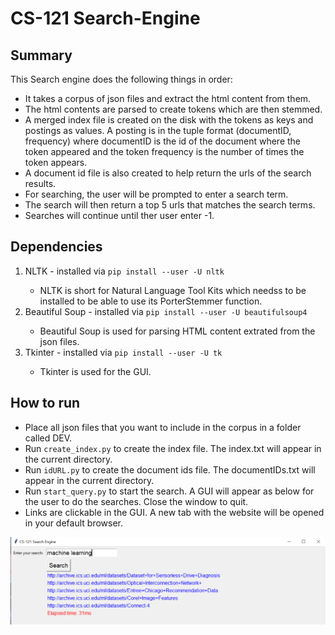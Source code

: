 # CS-121 Search-Engine

## Summary
This Search engine does the following things in order:
<ul>
    <li>It takes a corpus of json files and extract the html content from them.
    <li>The html contents are parsed to create tokens which are then stemmed.
    <li>A merged index file is created on the disk with the tokens as keys and postings as values. A posting is in the tuple format (documentID, frequency) where documentID is the id of the document where the token appeared and the token frequency is the number of times the token appears.
    <li>A document id file is also created to help return the urls of the search results.
    <li>For searching, the user will be prompted to enter a search term.
    <li>The search will then return a top 5 urls that matches the search terms.
    <li>Searches will continue until ther user enter -1.
</ul>

## Dependencies
<ol>
    <li>NLTK - installed via <code>pip install --user -U nltk</code></li>
        <ul>
            <li>NLTK is short for Natural Language Tool Kits which needss to be installed to be able to use its PorterStemmer function.</li>
        </ul>
    <li>Beautiful Soup - installed via <code>pip install --user -U beautifulsoup4</code></li>
        <ul>
            <li>Beautiful Soup is used for parsing HTML content extrated from the json files.</li>
        </ul>
    <li>Tkinter - installed via <code>pip install --user -U tk</code></li>
        <ul>
            <li>Tkinter is used for the GUI.</li>
        </ul>
</ol>

## How to run
<ul>
    <li>Place all json files that you want to include in the corpus in a folder called DEV.
    <li>Run <code>create_index.py</code> to create the index file. The index.txt will appear in the current directory.
    <li>Run <code>idURL.py</code> to create the document ids file. The documentIDs.txt will appear in the current directory.
    <li>Run <code>start_query.py</code> to start the search. A GUI will appear as below for the user to do the searches. Close the window to quit.
    <li>Links are clickable in the GUI. A new tab with the website will be opened in your default browser.
</ul>

<img src="GUI.png" alt="Demonstration of GUI"/>
